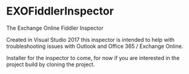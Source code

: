 # EXOFiddlerInspector
The Exchange Online Fiddler Inspector

Created in Visual Studio 2017 this inspector is intended to help with troubleshooting issues with Outlook and Office 365 / Exchange Online.

Installer for the inspector to come, for now if you are interested in the project build by cloning the project.
